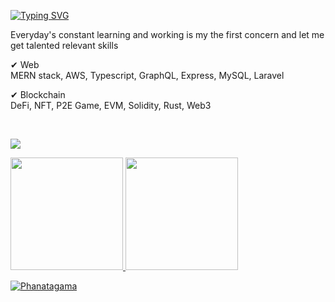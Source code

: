 
[![Typing SVG](https://readme-typing-svg.herokuapp.com?color=%2336BCF7&center=true&vCenter=true&width=600&lines=Hello+|+Hola+|Bonjour+|Привет+|你好+|こんにちは+|नमस्ते;+Welcome+to+my+profile+🌍 )](https://git.io/typing-svg)
<!-- | Hola | Olá | Bonjour | Привет | 你好 | こんにちは | أهلا | नमस्ते -->

Everyday's constant learning and working is my the first concern and let me get talented relevant skills

✔ Web  
   MERN stack, AWS, Typescript, GraphQL, Express, MySQL, Laravel  
   
✔ Blockchain  
   DeFi, NFT, P2E Game, EVM, Solidity, Rust, Web3
  
<div align="center">
<br/>
</div>

   <a href="https://discord.gg/cryptopanda#9871" target="_blank"><img src="https://img.shields.io/badge/Discord-7289DA?style=for-the-badge&logo=discord&logoColor=white" target="_blank"></a>
   <div>
     <a href="https://github.com/cryptopanda430">
     <img height="180em" src="https://github-readme-stats.vercel.app/api?username=cryptopanda430&show_icons=true&theme=codeSTACKr&include_all_commits=true&count_private=true"/>
     <img height="180em" src="https://github-readme-stats.vercel.app/api/top-langs/?username=cryptopanda430&layout=compact&langs_count=7&theme=github_dark"/>
   </div>
  

<!--
<p align="center">
  <a href="https://github.com/cryptopanda430"><img src="https://readme-typing-svg.herokuapp.com/?lines=Senior%20Blockchain%20developer;Web%20and%20Mobile%20Expert;5%2B%20years%20of%20rich%20experience;Always%20learning%20new%20tech&font=Pacifico&center=true&width=650&height=120&color=58a6ff&vCenter=true&size=45%22"></a>
</p>
-->
 
 
  ![Phanatagama](https://raw.githubusercontent.com/Trilokia/Trilokia/379277808c61ef204768a61bbc5d25bc7798ccf1/bottom_header.svg)
 
  
<!-- <img alt="Thanks for visiting my profile!" width="100%" src="https://raw.githubusercontent.com/BrunnerLivio/brunnerlivio/master/images/marquee.svg" /> -->

